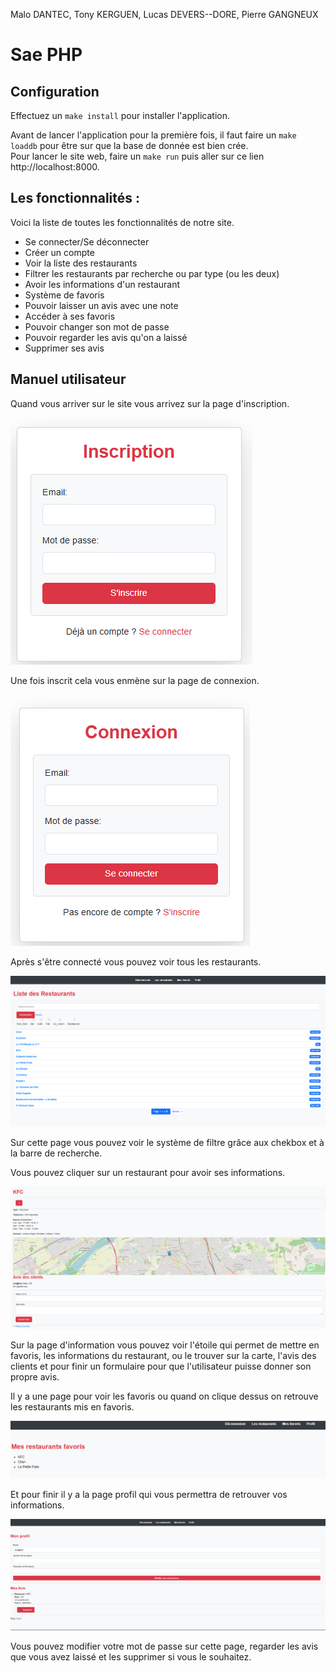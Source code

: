 Malo DANTEC, Tony KERGUEN, Lucas DEVERS--DORE, Pierre GANGNEUX

# Sae PHP

## Configuration

Effectuez un `make install` pour installer l'application.

Avant de lancer l'application pour la première fois, il faut faire un `make loaddb` pour être sur que la base de donnée est bien crée.  
Pour lancer le site web, faire un `make run` puis aller sur ce lien http://localhost:8000.

## Les fonctionnalités :

Voici la liste de toutes les fonctionnalités de notre site.

- Se connecter/Se déconnecter
- Créer un compte
- Voir la liste des restaurants
- Filtrer les restaurants par recherche ou par type (ou les deux)
- Avoir les informations d'un restaurant
- Système de favoris
- Pouvoir laisser un avis avec une note
- Accéder à ses favoris
- Pouvoir changer son mot de passe
- Pouvoir regarder les avis qu'on a laissé
- Supprimer ses avis


## Manuel utilisateur 

Quand vous arriver sur le site vous arrivez sur la page d'inscription.

![alt text](Image/inscription.png)

Une fois inscrit cela vous enmène sur la page de connexion.

![alt text](Image/connexion.png)

Après s'être connecté vous pouvez voir tous les restaurants. 

![alt text](/Image/accueil.png)

Sur cette page vous pouvez voir le système de filtre grâce aux chekbox et à la barre de recherche.

Vous pouvez cliquer sur un restaurant pour avoir ses informations.

![alt text](/Image/information.png)

Sur la page d'information vous pouvez voir l'étoile qui permet de mettre en favoris, les informations du restaurant, ou le trouver sur la carte, l'avis des clients et pour finir un formulaire pour que l'utilisateur puisse donner son propre avis.

Il y a une page pour voir les favoris ou quand on clique dessus on retrouve les restaurants mis en favoris. 

![alt text](/Image/favoris.png) 

Et pour finir il y a la page profil qui vous permettra de retrouver vos informations.

![alt text](/Image/profil.png)

Vous pouvez modifier votre mot de passe sur cette page, regarder les avis que vous avez laissé et les supprimer si vous le souhaitez.